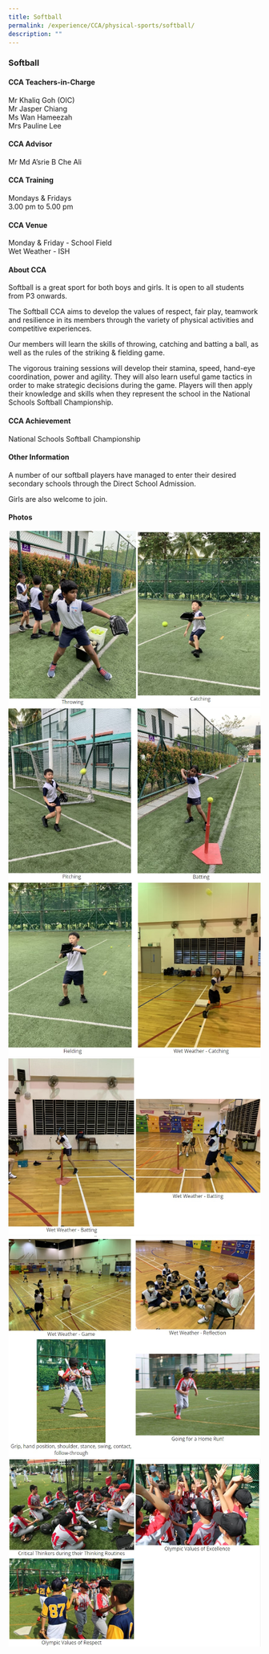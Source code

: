 ```yaml
---
title: Softball
permalink: /experience/CCA/physical-sports/softball/
description: ""
---
```

### **Softball**
#### **CCA Teachers-in-Charge**
Mr Khaliq Goh (OIC) <br>
Mr Jasper Chiang<br>
Ms Wan Hameezah<br>
Mrs Pauline Lee

#### **CCA Advisor**
Mr Md A’srie B Che Ali

#### **CCA Training**
Mondays & Fridays<br>
3.00 pm to 5.00 pm

#### **CCA Venue**
Monday & Friday - School Field<br>
Wet Weather - ISH 

#### **About CCA**
Softball is a great sport for both boys and girls. It is open to all students from P3 onwards.

The Softball CCA aims to develop the values of respect, fair play, teamwork and resilience in its members through the variety of physical activities and competitive experiences.

Our members will learn the skills of throwing, catching and batting a ball, as well as the rules of the striking & fielding game.

The vigorous training sessions will develop their stamina, speed, hand-eye coordination, power and agility. They will also learn useful game tactics in order to make strategic decisions during the game. Players will then apply their knowledge and skills when they represent the school in the National Schools Softball Championship.

#### **CCA Achievement**
National Schools Softball Championship

#### **Other Information**
A number of our softball players have managed to enter their desired secondary schools through the Direct School Admission.

Girls are also welcome to join.

#### **Photos**

![](/images/softball%201.jpg)
![](/images/softball%202.jpg)
![](/images/softball%203.jpg)
![](/images/softball%204.jpg)
![](/images/softball%205.jpg)
![](/images/softball%206.jpg)